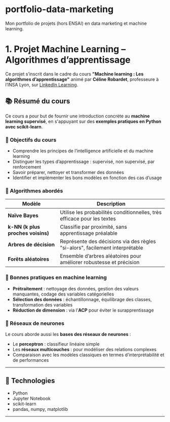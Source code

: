 # portfolio-data-marketing
Mon portfolio de projets (hors ENSAI) en data marketing et machine learning.


# 1. Projet Machine Learning – Algorithmes d’apprentissage

Ce projet s’inscrit dans le cadre du cours **"Machine learning : Les algorithmes d’apprentissage"** animé par **Céline Robardet**, professeure à l’INSA Lyon, sur [LinkedIn Learning](https://www.linkedin.com/learning/machine-learning-les-algorithmes-d-apprentissage/bienvenue-dans-machine-learning-les-algorithmes-d-apprentissage).

## 📚 Résumé du cours

Ce cours a pour but de fournir une introduction concrète au **machine learning supervisé**, en s'appuyant sur des **exemples pratiques en Python avec scikit-learn**.

### 🎯 Objectifs du cours

- Comprendre les principes de l’intelligence artificielle et du machine learning
- Distinguer les types d’apprentissage : supervisé, non supervisé, par renforcement
- Savoir préparer, nettoyer et transformer des données
- Identifier et implémenter les bons modèles en fonction des cas d’usage

### 🧠 Algorithmes abordés

| Modèle | Description |
|--------|-------------|
| **Naïve Bayes** | Utilise les probabilités conditionnelles, très efficace pour les textes |
| **k-NN (k plus proches voisins)** | Classifie par proximité, sans apprentissage préalable |
| **Arbres de décision** | Représente des décisions via des règles "si-alors", facilement interprétable |
| **Forêts aléatoires** | Ensemble d’arbres aléatoires pour améliorer robustesse et précision |

### 🧰 Bonnes pratiques en machine learning

- **Prétraitement** : nettoyage des données, gestion des valeurs manquantes, codage des variables catégorielles
- **Sélection des données** : échantillonnage, équilibrage des classes, transformation des variables
- **Réduction de dimension** : via l’**ACP** pour éviter le surapprentissage

### 🔬 Réseaux de neurones

Le cours aborde aussi les **bases des réseaux de neurones** :
- Le **perceptron** : classifieur linéaire simple
- Les **réseaux multicouches** : pour modéliser des relations complexes
- Comparaison avec les modèles classiques en termes d’interprétabilité et de performances

---

## 🚀 Technologies

- Python
- Jupyter Notebook
- scikit-learn
- pandas, numpy, matplotlib

---
